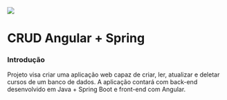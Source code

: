 <img src="https://img.shields.io/badge/Status-Em Construção-yellow">
<h1>CRUD Angular + Spring</h1>

<h3>Introdução</h3>
<p>Projeto visa criar uma aplicação web capaz de criar, ler, atualizar e deletar cursos de um banco de dados. A aplicação contará com back-end desenvolvido em Java + Spring Boot e front-end com Angular.</p>

